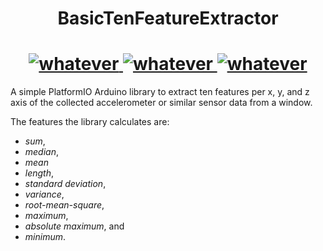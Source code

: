 <h1 align="center">BasicTenFeatureExtractor</h1>

<h1 align="center">
    <div align="center">
        <a href="https://www.espressif.com">
            <img src="https://img.shields.io/badge/ESP32-E7352C.svg?style=for-the-badge&logo=espressif&logoColor=white"  alt="whatever"/>
        </a>
        <a href="https://github.com/Inmoresentum/BasicTenFeaturesExtractor/actions/workflows/test_lib_native.yml">
            <img src="https://github.com/Inmoresentum/BasicTenFeaturesExtractor/actions/workflows/test_lib_native.yml/badge.svg"  alt="whatever"/>
        </a>
        <a href="https://www.arduino.cc/reference/en/libraries/esp8266-framework/">
            <img src="https://img.shields.io/badge/ESP32 Arduino Framework-00979D?style=for-the-badge&logo=Arduino&logoColor=white"  alt="whatever"/>
        </a>
    </div>
</h1>

A simple PlatformIO Arduino library to extract ten features per x, y,
and z axis of the collected accelerometer or similar sensor data from a window.

The features the library calculates are:

* *sum*,
* *median*,
* *mean*
* *length*,
* *standard deviation*,
* *variance*,
* *root-mean-square*,
* *maximum*,
* *absolute maximum*, and
* *minimum*.
